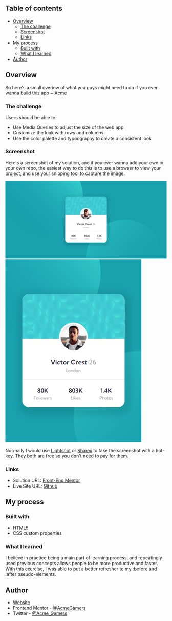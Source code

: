 ## Table of contents

- [Overview](#overview)
  - [The challenge](#the-challenge)
  - [Screenshot](#screenshot)
  - [Links](#links)
- [My process](#my-process)
  - [Built with](#built-with)
  - [What I learned](#what-i-learned)
- [Author](#author)

## Overview

So here's a small overiew of what you guys might need to do if you ever wanna build this app ~ Acme

### The challenge

Users should be able to:

- Use Media Queries to adjust the size of the web app
- Customize the look with rows and columns
- Use the color palette and typoography to create a consistent look

### Screenshot

Here's a screenshot of my solution, and if you ever wanna add your own in your own repo, the easiest way to do this is to use a browser to view your project, and use your snipping tool to capture the image.

![Desktop Version](./images/desktop.png)
![Mobile Version](./images/android.png)

Normally I would use [Lightshot](https://app.prntscr.com/) or [Sharex](https://getsharex.com/) to take the screenshot with a hot-key. They both are free so you don't need to pay for them.

### Links

- Solution URL: [Front-End Mentor](https://www.frontendmentor.io/solutions/profile-component-HJktZAhS5)
- Live Site URL: [Github](https://acmegamers.github.io/Profile-Component/)

## My process

### Built with

- HTML5
- CSS custom properties

### What I learned

I believe in practice being a main part of learning process, and repeatingly used previous concepts allows people to be more productive and faster. With this exercise, I was able to put a better refresher to my :before and :after pseudo-elements.

## Author

- [Website](https://acme.fatima-academy.com)
- Frontend Mentor - [@AcmeGamers](https://www.frontendmentor.io/profile/AcmeGamers)
- Twitter - [@Acme_Gamers](https://twitter.com/Acme_Gamers)
